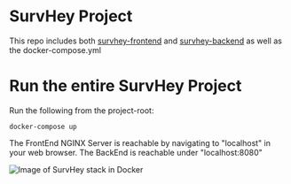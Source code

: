 # SurvHey Project

This repo includes both [survhey-frontend](https://github.com/LucaMueller1/SurvHey-FrontEnd) and [survhey-backend](https://github.com/LucaMueller1/SurvHey-BackEnd) as well as the docker-compose.yml

# Run the entire SurvHey Project

Run the following from the project-root:
```shell
docker-compose up
```

The FrontEnd NGINX Server is reachable by navigating to "localhost" in your web browser.
The BackEnd is reachable under "localhost:8080"

![Image of SurvHey stack in Docker](https://i.ibb.co/R2CFqyT/Screenshot-2021-05-05-at-16-11-30.png)
